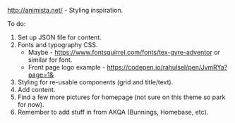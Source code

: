 http://animista.net/ - Styling inspiration.

To do:

1. Set up JSON file for content.
2. Fonts and typography CSS. 
      - Maybe - https://www.fontsquirrel.com/fonts/tex-gyre-adventor or similar for font.
      - Front page logo example - https://codepen.io/rahulsel/pen/JvmRYa?page=1&
3. Styling for re-usable components (grid and title/text).
4. Add content.
5. Find a few more pictures for homepage (not sure on this theme so park for now).
6. Remember to add stuff in from AKQA (Bunnings, Homebase, etc).
